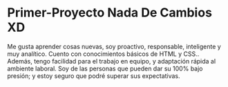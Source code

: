 # Primer-Proyecto Nada De Cambios XD
Me gusta aprender cosas nuevas, soy proactivo, responsable, inteligente y muy analítico. Cuento con conocimientos básicos de HTML y CSS.. Además, tengo facilidad para el trabajo en equipo, y adaptación rápida al ambiente laboral. Soy de las personas que pueden dar su 100% bajo presión; y estoy seguro que podré superar sus expectativas.
